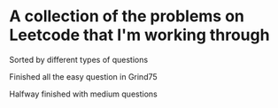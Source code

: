 # A collection of the problems on Leetcode that I'm working through
Sorted by different types of questions

Finished all the easy question in Grind75

Halfway finished with medium questions



